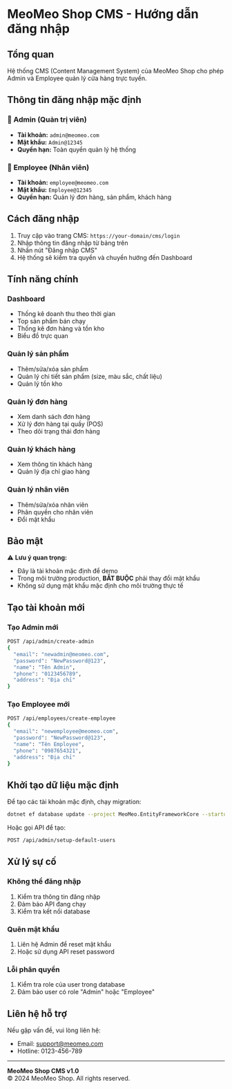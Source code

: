 # MeoMeo Shop CMS - Hướng dẫn đăng nhập

## Tổng quan

Hệ thống CMS (Content Management System) của MeoMeo Shop cho phép Admin và Employee quản lý cửa hàng trực tuyến.

## Thông tin đăng nhập mặc định

### 👑 Admin (Quản trị viên)

-   **Tài khoản:** `admin@meomeo.com`
-   **Mật khẩu:** `Admin@12345`
-   **Quyền hạn:** Toàn quyền quản lý hệ thống

### 👤 Employee (Nhân viên)

-   **Tài khoản:** `employee@meomeo.com`
-   **Mật khẩu:** `Employee@12345`
-   **Quyền hạn:** Quản lý đơn hàng, sản phẩm, khách hàng

## Cách đăng nhập

1. Truy cập vào trang CMS: `https://your-domain/cms/login`
2. Nhập thông tin đăng nhập từ bảng trên
3. Nhấn nút "Đăng nhập CMS"
4. Hệ thống sẽ kiểm tra quyền và chuyển hướng đến Dashboard

## Tính năng chính

### Dashboard

-   Thống kê doanh thu theo thời gian
-   Top sản phẩm bán chạy
-   Thống kê đơn hàng và tồn kho
-   Biểu đồ trực quan

### Quản lý sản phẩm

-   Thêm/sửa/xóa sản phẩm
-   Quản lý chi tiết sản phẩm (size, màu sắc, chất liệu)
-   Quản lý tồn kho

### Quản lý đơn hàng

-   Xem danh sách đơn hàng
-   Xử lý đơn hàng tại quầy (POS)
-   Theo dõi trạng thái đơn hàng

### Quản lý khách hàng

-   Xem thông tin khách hàng
-   Quản lý địa chỉ giao hàng

### Quản lý nhân viên

-   Thêm/sửa/xóa nhân viên
-   Phân quyền cho nhân viên
-   Đổi mật khẩu

## Bảo mật

⚠️ **Lưu ý quan trọng:**

-   Đây là tài khoản mặc định để demo
-   Trong môi trường production, **BẮT BUỘC** phải thay đổi mật khẩu
-   Không sử dụng mật khẩu mặc định cho môi trường thực tế

## Tạo tài khoản mới

### Tạo Admin mới

```bash
POST /api/admin/create-admin
{
  "email": "newadmin@meomeo.com",
  "password": "NewPassword@123",
  "name": "Tên Admin",
  "phone": "0123456789",
  "address": "Địa chỉ"
}
```

### Tạo Employee mới

```bash
POST /api/employees/create-employee
{
  "email": "newemployee@meomeo.com",
  "password": "NewPassword@123",
  "name": "Tên Employee",
  "phone": "0987654321",
  "address": "Địa chỉ"
}
```

## Khởi tạo dữ liệu mặc định

Để tạo các tài khoản mặc định, chạy migration:

```bash
dotnet ef database update --project MeoMeo.EntityFrameworkCore --startup-project MeoMeoAPI
```

Hoặc gọi API để tạo:

```bash
POST /api/admin/setup-default-users
```

## Xử lý sự cố

### Không thể đăng nhập

1. Kiểm tra thông tin đăng nhập
2. Đảm bảo API đang chạy
3. Kiểm tra kết nối database

### Quên mật khẩu

1. Liên hệ Admin để reset mật khẩu
2. Hoặc sử dụng API reset password

### Lỗi phân quyền

1. Kiểm tra role của user trong database
2. Đảm bảo user có role "Admin" hoặc "Employee"

## Liên hệ hỗ trợ

Nếu gặp vấn đề, vui lòng liên hệ:

-   Email: support@meomeo.com
-   Hotline: 0123-456-789

---

**MeoMeo Shop CMS v1.0**  
© 2024 MeoMeo Shop. All rights reserved.

